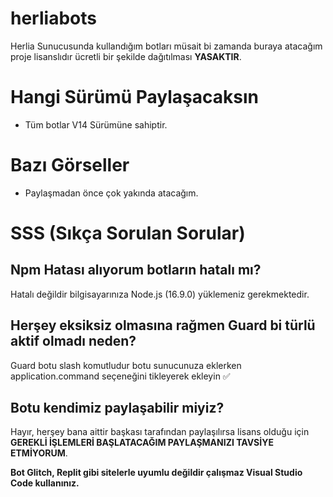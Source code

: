 # herliabots
Herlia Sunucusunda kullandığım botları müsait bi zamanda buraya atacağım proje lisanslıdır ücretli bir şekilde dağıtılması **YASAKTIR**.


# Hangi Sürümü Paylaşacaksın
- Tüm botlar V14 Sürümüne sahiptir.

# Bazı Görseller
- Paylaşmadan önce çok yakında atacağım.

# SSS (Sıkça Sorulan Sorular)

## Npm Hatası alıyorum botların hatalı mı?

Hatalı değildir bilgisayarınıza Node.js (16.9.0) yüklemeniz gerekmektedir.

## Herşey eksiksiz olmasına rağmen Guard bi türlü aktif olmadı neden?

Guard botu slash komutludur botu sunucunuza eklerken application.command seçeneğini tikleyerek ekleyin ✅

## Botu kendimiz paylaşabilir miyiz?

Hayır, herşey bana aittir başkası tarafından paylaşılırsa lisans olduğu için **GEREKLİ İŞLEMLERİ BAŞLATACAĞIM PAYLAŞMANIZI TAVSİYE ETMİYORUM**.

**Bot Glitch, Replit gibi sitelerle uyumlu değildir çalışmaz Visual Studio Code kullanınız.**


